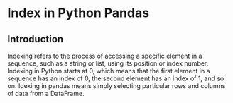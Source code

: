 # Index in Python Pandas
## Introduction
 Indexing refers to the process of accessing a specific element in a sequence, such as a string or list, using its position or index number. Indexing in Python starts at 0, which means that the first element in a sequence has an index of 0, the second element has an index of 1, and so on. 
 Idexing in pandas means simply selecting particular rows and columns of data from a DataFrame.

